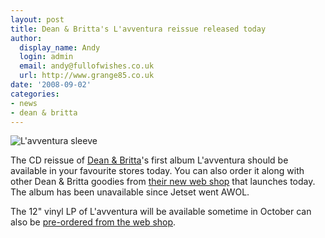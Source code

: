 ```yaml
---
layout: post
title: Dean & Britta's L'avventura reissue released today
author:
  display_name: Andy
  login: admin
  email: andy@fullofwishes.co.uk
  url: http://www.grange85.co.uk
date: '2008-09-02'
categories:
- news
- dean & britta
---
```

<div class="imagebox-a"><img src="https://media.fullofwishes.co.uk/07-dean_and_britta/sleeves/dab_lavventura.jpg" alt="L'avventura sleeve" /></div>
<p>The CD reissue of <a href="http://www.deanandbritta.com/">Dean & Britta</a>'s first album L'avventura should be available in your favourite stores today. You can also order it along with other Dean & Britta goodies from <a href="http://www.deanandbritta.com/shop.htm">their new web shop</a> that launches today. The album has been unavailable since Jetset went AWOL.</p>
<p>The 12" vinyl LP of L'avventura will be available sometime in October can also be <a href="http://www.deanandbritta.com/shop.htm">pre-ordered from the web shop</a>.</p>
<p><br clear="left"></p>

